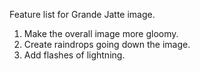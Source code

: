 Feature list for Grande Jatte image.

1. Make the overall image more gloomy.
2. Create raindrops going down the image.
3. Add flashes of lightning.
